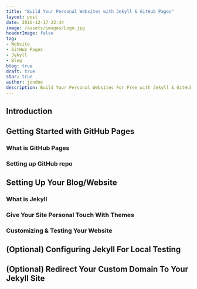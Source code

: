 ```yaml
---
title: "Build Your Personal Websites with Jekyll & GitHub Pages"
layout: post
date: 2016-12-17 22:44
image: /assets/images/Logo.jpg
headerImage: false
tag:
- Website
- GitHub Pages
- Jekyll
- Blog
blog: true
draft: true
star: true
author: jondoe
description: Build Your Personal Websites For Free with Jekyll & GitHub Pages
---
```


## Introduction

## Getting Started with GitHub Pages

### What is GitHub Pages

### Setting up GitHub repo

## Setting Up Your Blog/Website

### What is Jekyll

### Give Your Site Personal Touch With Themes

### Customizing & Testing Your Website

## (Optional) Configuring Jekyll For Local Testing

## (Optional) Redirect Your Custom Domain To Your Jekyll Site 